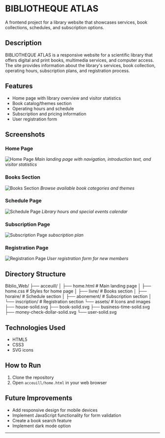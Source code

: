 # BIBLIOTHEQUE ATLAS

A frontend project for a library website that showcases services, book collections, schedules, and subscription options.

## Description

BIBLIOTHEQUE ATLAS is a responsive website for a scientific library that offers digital and print books, multimedia services, and computer access. The site provides information about the library's services, book collection, operating hours, subscription plans, and registration process.

## Features

- Home page with library overview and visitor statistics
- Book catalog/themes section
- Operating hours and schedule
- Subscription and pricing information
- User registration form

## Screenshots

### Home Page

![Home Page](screenshots/home.jpg)
*Main landing page with navigation, introduction text, and visitor statistics*

### Books Section

![Books Section](screenshots/books.jpg)
*Browse available book categories and themes*

### Schedule Page

![Schedule Page](screenshots/schedule.jpg)
*Library hours and special events calendar*

### Subscription Page

![Subscription Page](screenshots/subscription.jpg)
*subscription plan*

### Registration Page

![Registration Page](screenshots/registration.jpg)
*User registration form for new members*

## Directory Structure

Biblio_Web/
    ├── acceuill/
    │ ├── home.html # Main landing page
    │ ├── home.css # Styles for home page
    │ ├── livre/ # Books section
    │ ├── horaire/ # Schedule section
    │ ├── abonement/ # Subscription section
    │ └── inscription/ # Registration section
    └── assets/ # Icons and images
      ├── house-solid.svg
      ├── book-solid.svg
      ├── business-time-solid.svg
      ├── money-check-dollar-solid.svg
      └── user-solid.svg

## Technologies Used

- HTML5
- CSS3
- SVG icons

## How to Run

1. Clone the repository
2. Open `acceuill/home.html` in your web browser

## Future Improvements

- Add responsive design for mobile devices
- Implement JavaScript functionality for form validation
- Create a book search feature
- Implement dark mode option

---
